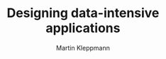 ---
layout: post
title: "Designing data-intensive applications"
author: Martin Kleppmann
img: book-ddia.png
total_pages: 562
read_pages: 125
---